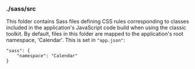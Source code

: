 ### ./sass/src

This folder contains Sass files defining CSS rules corresponding to classes
included in the application's JavaScript code build when using the classic toolkit.
By default, files in this folder are mapped to the application's root namespace, 'Calendar'.
This is set in `"app.json"`:

    "sass": {
        "namespace": "Calendar"
    }